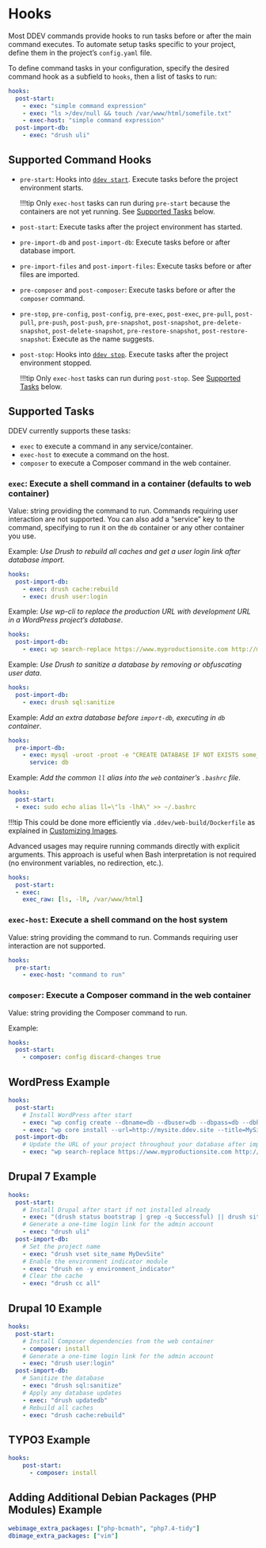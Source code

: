# Hooks

Most DDEV commands provide hooks to run tasks before or after the main command executes. To automate setup tasks specific to your project, define them in the project’s `config.yaml` file.

To define command tasks in your configuration, specify the desired command hook as a subfield to `hooks`, then a list of tasks to run:

```yaml
hooks:
  post-start:
    - exec: "simple command expression"
    - exec: "ls >/dev/null && touch /var/www/html/somefile.txt"
    - exec-host: "simple command expression"
  post-import-db:
    - exec: "drush uli"
```

## Supported Command Hooks

* `pre-start`: Hooks into [`ddev start`](../usage/commands.md#start). Execute tasks before the project environment starts.

    !!!tip
        Only `exec-host` tasks can run during `pre-start` because the containers are not yet running. See [Supported Tasks](#supported-tasks) below.

* `post-start`: Execute tasks after the project environment has started.
* `pre-import-db` and `post-import-db`: Execute tasks before or after database import.
* `pre-import-files` and `post-import-files`: Execute tasks before or after files are imported.
* `pre-composer` and `post-composer`: Execute tasks before or after the `composer` command.
* `pre-stop`, `pre-config`, `post-config`, `pre-exec`, `post-exec`, `pre-pull`, `post-pull`, `pre-push`, `post-push`, `pre-snapshot`, `post-snapshot`, `pre-delete-snapshot`, `post-delete-snapshot`, `pre-restore-snapshot`, `post-restore-snapshot`: Execute as the name suggests.
* `post-stop`: Hooks into [`ddev stop`](../usage/commands.md#stop). Execute tasks after the project environment stopped.

    !!!tip
        Only `exec-host` tasks can run during `post-stop`. See [Supported Tasks](#supported-tasks) below.

## Supported Tasks

DDEV currently supports these tasks:

* `exec` to execute a command in any service/container.
* `exec-host` to execute a command on the host.
* `composer` to execute a Composer command in the web container.

### `exec`: Execute a shell command in a container (defaults to web container)

Value: string providing the command to run. Commands requiring user interaction are not supported. You can also add a “service” key to the command, specifying to run it on the `db` container or any other container you use.

Example: _Use Drush to rebuild all caches and get a user login link after database import_.

```yaml
hooks:
  post-import-db:
    - exec: drush cache:rebuild
    - exec: drush user:login
```

Example: _Use wp-cli to replace the production URL with development URL in a WordPress project’s database_.

```yaml
hooks:
  post-import-db:
    - exec: wp search-replace https://www.myproductionsite.com http://mydevsite.ddev.site
```

Example: _Use Drush to sanitize a database by removing or obfuscating user data_.

```yaml
hooks:
  post-import-db:
    - exec: drush sql:sanitize
```

Example: _Add an extra database before `import-db`, executing in `db` container_.

```yaml
hooks:
  pre-import-db:
    - exec: mysql -uroot -proot -e "CREATE DATABASE IF NOT EXISTS some_new_database;"
      service: db

```

Example: _Add the common `ll` alias into the `web` container’s `.bashrc` file_.

```yaml
hooks:
  post-start:
  - exec: sudo echo alias ll=\"ls -lhA\" >> ~/.bashrc
```

!!!tip
    This could be done more efficiently via `.ddev/web-build/Dockerfile` as explained in [Customizing Images](../extend/customizing-images.md).

Advanced usages may require running commands directly with explicit arguments. This approach is useful when Bash interpretation is not required (no environment variables, no redirection, etc.).

```yaml
hooks:
  post-start:
  - exec:
    exec_raw: [ls, -lR, /var/www/html]
```

### `exec-host`: Execute a shell command on the host system

Value: string providing the command to run. Commands requiring user interaction are not supported.

```yaml
hooks:
  pre-start:
    - exec-host: "command to run"
```

### `composer`: Execute a Composer command in the web container

Value: string providing the Composer command to run.

Example:

```yaml
hooks:
  post-start:
    - composer: config discard-changes true
```

## WordPress Example

```yaml
hooks:
  post-start:
    # Install WordPress after start
    - exec: "wp config create --dbname=db --dbuser=db --dbpass=db --dbhost=db"
    - exec: "wp core install --url=http://mysite.ddev.site --title=MySite --admin_user=admin --admin_email=admin@mail.test"
  post-import-db:
    # Update the URL of your project throughout your database after import
    - exec: "wp search-replace https://www.myproductionsite.com http://mydevsite.ddev.site"
```

## Drupal 7 Example

```yaml
hooks:
  post-start:
    # Install Drupal after start if not installed already
    - exec: "(drush status bootstrap | grep -q Successful) || drush site-install -y --db-url=db:db@db/db"
    # Generate a one-time login link for the admin account
    - exec: "drush uli"
  post-import-db:
    # Set the project name
    - exec: "drush vset site_name MyDevSite"
    # Enable the environment indicator module
    - exec: "drush en -y environment_indicator"
    # Clear the cache
    - exec: "drush cc all"
```

## Drupal 10 Example

```yaml
hooks:
  post-start:
    # Install Composer dependencies from the web container
    - composer: install
    # Generate a one-time login link for the admin account
    - exec: "drush user:login"
  post-import-db:
    # Sanitize the database
    - exec: "drush sql:sanitize"
    # Apply any database updates
    - exec: "drush updatedb"
    # Rebuild all caches
    - exec: "drush cache:rebuild"
```

## TYPO3 Example

```yaml
hooks:
    post-start:
      - composer: install
```

## Adding Additional Debian Packages (PHP Modules) Example

```yaml
webimage_extra_packages: ["php-bcmath", "php7.4-tidy"]
dbimage_extra_packages: ["vim"]
```
